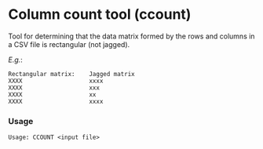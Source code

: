 # Column count tool (ccount)
Tool for determining that the data matrix formed by the rows and columns in a CSV file is rectangular (not jagged).

_E.g._:

    Rectangular matrix:    Jagged matrix
    XXXX                   xxxx
    XXXX                   xxx
    XXXX                   xx
    XXXX                   xxxx

### Usage

    Usage: CCOUNT <input file>
